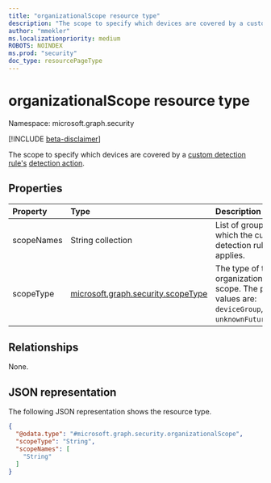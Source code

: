 ```yaml
---
title: "organizationalScope resource type"
description: "The scope to specify which devices are covered by a custom detection rule's detection action"
author: "mmekler"
ms.localizationpriority: medium
ROBOTS: NOINDEX
ms.prod: "security"
doc_type: resourcePageType
---
```


# organizationalScope resource type

Namespace: microsoft.graph.security

[!INCLUDE [beta-disclaimer](../../includes/beta-disclaimer.md)]

The scope to specify which devices are covered by a [custom detection rule's](../resources/security-detectionrule.md) [detection action](../resources/security-detectionaction.md).

## Properties
| Property   | Type                                                                                  | Description                                                                                         |
|:-----------|:--------------------------------------------------------------------------------------|:----------------------------------------------------------------------------------------------------|
| scopeNames | String collection                                                                     | List of groups to which the custom detection rule applies.                                          |
| scopeType  | [microsoft.graph.security.scopeType](../resources/enums-security.md#scopetype-values) | The type of the organizational scope. The possible values are: `deviceGroup`, `unknownFutureValue`. |

## Relationships
None.

## JSON representation
The following JSON representation shows the resource type.
<!-- {
  "blockType": "resource",
  "@odata.type": "microsoft.graph.security.organizationalScope"
}
-->
``` json
{
  "@odata.type": "#microsoft.graph.security.organizationalScope",
  "scopeType": "String",
  "scopeNames": [
    "String"
  ]
}
```

